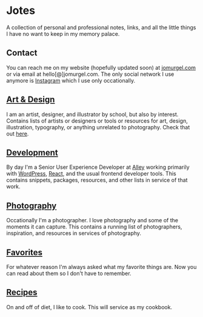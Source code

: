 # Jotes
A collection of personal and professional notes, links, and all the little things I have no want to keep in my memory palace.

## Contact
You can reach me on my website (hopefully updated soon) at [jomurgel.com](https://jomurgel.com) or via email at hello[@]jomurgel.com. The only social network I use anymore is [Instagram](https://www.instagram.com/jomurgel/) which I use only occationally.

## [Art & Design](art-design.md)  
I am an artist, designer, and illustrator by school, but also by interest. Contains lists of artists or designers or tools or resources for art, design, illustration, typography, or anything unrelated to photography. Check that out [here](photography.md).

## [Development](development.md)  
By day I'm a Senior User Experience Developer at [Alley](https://alley.co) working primarily with [WordPress](https://wordpress.org), [React](https://reactjs.org/), and the usual frontend developer tools. This contains snippets, packages, resources, and other lists in service of that work.

## [Photography](photography.md)  
Occationally I'm a photographer. I love photography and some of the moments it can capture. This contains a running list of photographers, inspiration, and resources in services of photography.

## [Favorites](favorites.md)  
For whatever reason I'm always asked what my favorite things are. Now you can read about them so I don't have to remember.

## [Recipes](recipes.md)  
On and off of diet, I like to cook. This will service as my cookbook.
